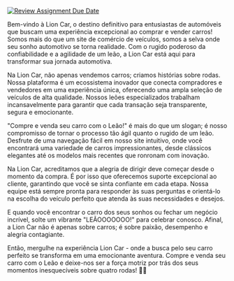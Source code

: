 [![Review Assignment Due Date](https://classroom.github.com/assets/deadline-readme-button-24ddc0f5d75046c5622901739e7c5dd533143b0c8e959d652212380cedb1ea36.svg)](https://classroom.github.com/a/Jt8DU81q)


Bem-vindo à Lion Car, o destino definitivo para entusiastas de automóveis que buscam uma experiência excepcional ao comprar e vender carros! Somos mais do que um site de comércio de veículos, somos a selva onde seu sonho automotivo se torna realidade. Com o rugido poderoso da confiabilidade e a agilidade de um leão, a Lion Car está aqui para transformar sua jornada automotiva.

Na Lion Car, não apenas vendemos carros; criamos histórias sobre rodas. Nossa plataforma é um ecossistema inovador que conecta compradores e vendedores em uma experiência única, oferecendo uma ampla seleção de veículos de alta qualidade. Nossos leões especializados trabalham incansavelmente para garantir que cada transação seja transparente, segura e emocionante.

"Compre e venda seu carro com o Leão!" é mais do que um slogan; é nosso compromisso de tornar o processo tão ágil quanto o rugido de um leão. Desfrute de uma navegação fácil em nosso site intuitivo, onde você encontrará uma variedade de carros impressionantes, desde clássicos elegantes até os modelos mais recentes que ronronam com inovação.

Na Lion Car, acreditamos que a alegria de dirigir deve começar desde o momento da compra. É por isso que oferecemos suporte excepcional ao cliente, garantindo que você se sinta confiante em cada etapa. Nossa equipe está sempre pronta para responder às suas perguntas e orientá-lo na escolha do veículo perfeito que atenda às suas necessidades e desejos.

E quando você encontrar o carro dos seus sonhos ou fechar um negócio incrível, solte um vibrante "LEÃOOOOOOO!" para celebrar conosco. Afinal, a Lion Car não é apenas sobre carros; é sobre paixão, desempenho e alegria contagiante.

Então, mergulhe na experiência Lion Car - onde a busca pelo seu carro perfeito se transforma em uma emocionante aventura. Compre e venda seu carro com o Leão e deixe-nos ser a força motriz por trás dos seus momentos inesquecíveis sobre quatro rodas! 🦁🚗
